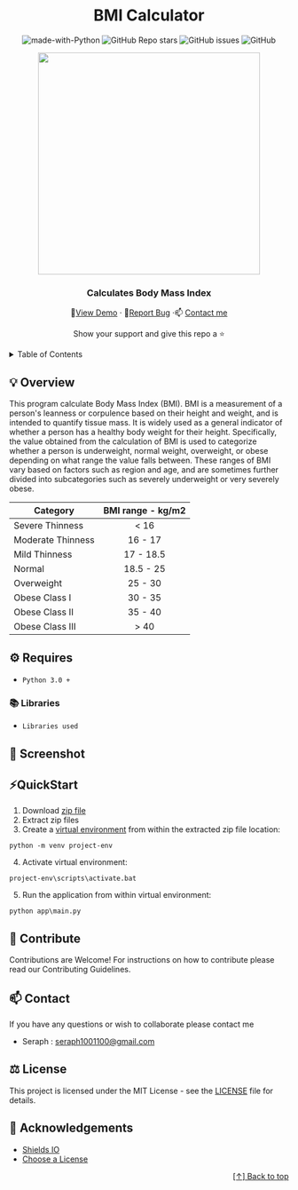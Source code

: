 
<div id="header" align="center">

# BMI Calculator


![made-with-Python](https://img.shields.io/badge/Python-800020?&logo=python&logoColor=white&labelColor=black&label=Built%20with&style=for-the-badge)
![GitHub Repo stars](https://img.shields.io/github/stars/seraph776/BMICalculator?style=for-the-badge)
![GitHub issues](https://img.shields.io/github/issues-raw/seraph776/BMICalculator?color=yellow&style=for-the-badge)
![GitHub](https://img.shields.io/github/license/seraph776/BMICalculator?style=for-the-badge)
  
<img src="https://user-images.githubusercontent.com/72005563/158039265-8477083a-c58e-4cec-9f52-40de7bd84838.png" width="400"/>



### Calculates Body Mass Index  
  
🔎[View Demo](https://github.com/seraph776/BMICalculator#screenshot) · 🐛[Report Bug](https://github.com/seraph776/BMICalculator/issues) ·📫 [Contact me](https://github.com/seraph776/BMICalculator#contact)  
 
Show your support and give this repo a ⭐ 

  
</div>


<div id="content">
<details>
  <summary> Table of Contents </summary>  
  
1. [Overview](https://github.com/seraph776/BMICalculator/blob/main/test.md#overview)
2. [Requirements](https://github.com/seraph776/BMICalculator/blob/main/test.md#requirements)
3. [Screenshot](https://github.com/seraph776/BMICalculator/blob/main/test.md#screenshot)
4. [Quick Start](https://github.com/seraph776/BMICalculator/blob/main/test.md#quickstart)
5. [Contribute](https://github.com/seraph776/BMICalculator/blob/main/test.md#contribute)
6. [Contact](https://github.com/seraph776/BMICalculator/blob/main/test.md#contact)
7. [License](https://github.com/seraph776/BMICalculator/blob/main/test.md#license)
8. [Acknowledgements](https://github.com/BMICalculator/seraph776/blob/main/test.md#acknowledgements)
   
</details>

</div>  




<h2 id="overview"> 💡 Overview </h2>

This program calculate Body Mass Index (BMI). BMI is a measurement of a person's leanness or corpulence based on their height and weight, and is intended to quantify tissue mass. It is widely used as a general indicator of whether a person has a healthy body weight for their height. Specifically, the value obtained from the calculation of BMI is used to categorize whether a person is underweight, normal weight, overweight, or obese depending on what range the value falls between. These ranges of BMI vary based on factors such as region and age, and are sometimes further divided into subcategories such as severely underweight or very severely obese.

<div align="center">


| Category          |  BMI range - kg/m2|
|-------------------|:-----------------:|
| Severe Thinness   | < 16              |
| Moderate Thinness | 16 - 17           | 
| Mild Thinness     | 17 - 18.5         |
| Normal	          | 18.5 - 25         |     
| Overweight	      | 25 - 30           |     
| Obese Class I     | 30 - 35           |     
| Obese Class II	  | 35 - 40           |     
| Obese Class III   | > 40              |

  </div>

  
<h2 id="requirements"> ⚙️ Requires </h2>

- `Python 3.0 +` 

### 📚 Libraries
- `Libraries used`

<h2 id="screenshot"> 📸 Screenshot </h2>


<h2 id="quickstart"> ⚡QuickStart </h2>

1. Download [zip file](https://github.com/seraph776/XXXX/archive/refs/heads/main.zip)
2. Extract zip files
3. Create a [virtual environment](https://docs.python.org/3/tutorial/venv.html) from within the extracted zip file location:
```
python -m venv project-env
```

4. Activate virtual environment:
```
project-env\scripts\activate.bat
```

5. Run the application from within virtual environment:
```
python app\main.py
```

<h2 id="contribute">  🤝 Contribute </h2>

Contributions are Welcome! For instructions on how to contribute please read our Contributing Guidelines.

<h2 id="contact"> 📫 Contact </h2>

If you have any questions or wish to collaborate please contact me

- Seraph : seraph1001100@gmail.com


<h2 id="license">  ⚖️ License</h2>

This project is licensed under the MIT License - see the [LICENSE](https://github.com/seraph776/TemperatureConverter/blob/main/LICENSE) file for details.


<h2 id="acknowledgements">  📢 Acknowledgements </h2>

- [Shields IO](https://shields.io/)
- [Choose a License](https://choosealicense.com/licenses/mit/)


<div align="right">

[[↑] Back to top](https://github.com/seraph776/seraph776/blob/main/test.md#header)

</div> 

